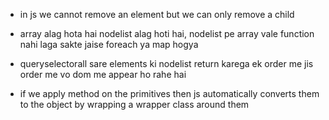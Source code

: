 - in js we cannot remove an element but we can only remove a child

- array alag hota hai nodelist alag hoti hai, nodelist pe array vale function nahi laga sakte jaise foreach ya map hogya

- queryselectorall sare elements ki nodelist return karega ek order me jis order me vo dom me appear ho rahe hai

- if we apply method on the primitives then js automatically converts them to the object by wrapping a wrapper class around them